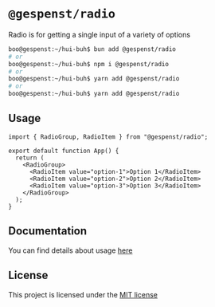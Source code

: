 # `@gespenst/radio`

Radio is for getting a single input of a variety of options

```sh
boo@gespenst:~/hui-buh$ bun add @gespenst/radio
# or
boo@gespenst:~/hui-buh$ npm i @gespenst/radio
# or
boo@gespenst:~/hui-buh$ yarn add @gespenst/radio
# or
boo@gespenst:~/hui-buh$ yarn add @gespenst/radio
```

## Usage

```tsx
import { RadioGroup, RadioItem } from "@gespenst/radio";

export default function App() {
  return (
    <RadioGroup>
      <RadioItem value="option-1">Option 1</RadioItem>
      <RadioItem value="option-2">Option 2</RadioItem>
      <RadioItem value="option-3">Option 3</RadioItem>
    </RadioGroup>
  );
}
```

## Documentation

You can find details about usage
[here](https://docs-placeholder/docs/components/radio)

## License

This project is licensed under the
[MIT license](https://opensource.org/license/mit)

